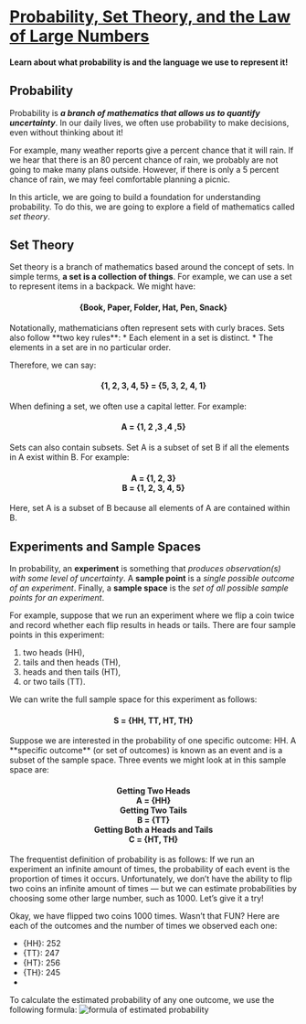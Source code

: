 # [Probability, Set Theory, and the Law of Large Numbers](https://www.codecademy.com/courses/probability-mssp/articles/probability-set-theory-and-the-law-of-large-numbers)

#### Learn about what probability is and the language we use to represent it!

## Probability

Probability is ***a branch of mathematics that allows us to quantify uncertainty***. 
In our daily lives, we often use probability to make decisions, even without thinking about it!

For example, many weather reports give a percent chance that it will rain. 
If we hear that there is an 80 percent chance of rain, we probably are not going to make many plans outside. 
However, if there is only a 5 percent chance of rain, we may feel comfortable planning a picnic.

In this article, we are going to build a foundation for understanding probability. 
To do this, we are going to explore a field of mathematics called *set theory*.

## Set Theory

Set theory is a branch of mathematics based around the concept of sets. 
In simple terms, **a set is a collection of things**. 
For example, we can use a set to represent items in a backpack. 
We might have:
<h4 align="center">
{Book, Paper, Folder, Hat, Pen, Snack}
</h4>
Notationally, mathematicians often represent sets with curly braces. 
Sets also follow **two key rules**:
* Each element in a set is distinct.
* The elements in a set are in no particular order.

Therefore, we can say:
<h4 align="center">
{1, 2, 3, 4, 5} = {5, 3, 2, 4, 1}
</h4>
When defining a set, we often use a capital letter. 
For example:
<h4 align="center">
A = {1, 2 ,3 ,4 ,5}
</h4>
Sets can also contain subsets. 
Set A is a subset of set B if all the elements in A exist within B. 
For example:
<h4 align="center">
A = {1, 2, 3}
<br />
B = {1, 2, 3, 4, 5}
</h4>
Here, set A is a subset of B because all elements of A are contained within B.

## Experiments and Sample Spaces

In probability, an **experiment** is something that *produces observation(s) with some level of uncertainty*. 
A **sample point** is a *single possible outcome of an experiment*. 
Finally, a **sample space** is the *set of all possible sample points for an experiment*.

For example, suppose that we run an experiment where we flip a coin twice and record whether each flip results in heads or tails. 
There are four sample points in this experiment: 
1. two heads (HH), 
2. tails and then heads (TH), 
3. heads and then tails (HT), 
4. or two tails (TT). 

We can write the full sample space for this experiment as follows:
<h4 align="center">
S = {HH, TT, HT, TH}
</h4>
Suppose we are interested in the probability of one specific outcome: HH. 
A **specific outcome** (or set of outcomes) is known as an event and is a subset of the sample space. 
Three events we might look at in this sample space are:
<h4 align="center">
Getting Two Heads <br />
A = {HH} <br />
Getting Two Tails <br />
B = {TT} <br />
Getting Both a Heads and Tails <br />
C = {HT, TH}
</h4>
The frequentist definition of probability is as follows: 
If we run an experiment an infinite amount of times, the probability of each event is the proportion of times it occurs. 
Unfortunately, we don’t have the ability to flip two coins an infinite amount of times — 
but we can estimate probabilities by choosing some other large number, such as 1000. 
Let’s give it a try!

Okay, we have flipped two coins 1000 times. 
Wasn’t that FUN? 
Here are each of the outcomes and the number of times we observed each one:
* {HH}: 252
* {TT}: 247
* {HT}: 256
* {TH}: 245
* 
To calculate the estimated probability of any one outcome, we use the following formula:
![formula of estimated probability]()



